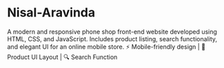 # Nisal-Aravinda
A modern and responsive phone shop front-end website developed using HTML, CSS, and JavaScript. Includes product listing, search functionality, and elegant UI for an online mobile store. ⚡️ Mobile-friendly design | 🛒 Product UI Layout | 🔍 Search Function

